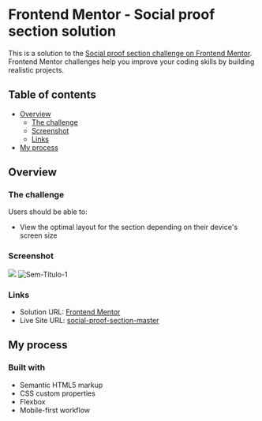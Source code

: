# Frontend Mentor - Social proof section solution

This is a solution to the [Social proof section challenge on Frontend Mentor](https://www.frontendmentor.io/challenges/social-proof-section-6e0qTv_bA). Frontend Mentor challenges help you improve your coding skills by building realistic projects. 

## Table of contents

- [Overview](#overview)
  - [The challenge](#the-challenge)
  - [Screenshot](#screenshot)
  - [Links](#links)
- [My process](#my-process)
  
## Overview

### The challenge

Users should be able to:

- View the optimal layout for the section depending on their device's screen size

### Screenshot

![](./screenshot.jpg)
![Sem-Título-1](https://user-images.githubusercontent.com/92182457/143901614-18676a8f-ad39-4f19-a249-838627cf1b16.jpg)

### Links

- Solution URL: [Frontend Mentor](https://www.frontendmentor.io/solutions/socialproofsectionmaster-zzhtxVS-A9)
- Live Site URL: [social-proof-section-master]( https://jpsmenezes.github.io/social-proof-section-master/)

## My process

### Built with

- Semantic HTML5 markup
- CSS custom properties
- Flexbox
- Mobile-first workflow

